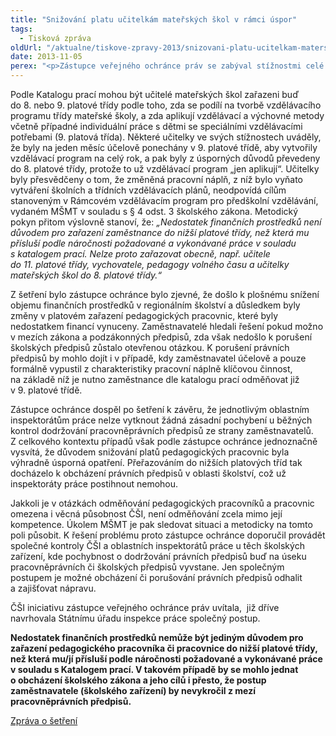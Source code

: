```yaml
---
title: "Snižování platu učitelkám mateřských škol v rámci úspor"
tags:
  - Tisková zpráva
oldUrl: "/aktualne/tiskove-zpravy-2013/snizovani-platu-ucitelkam-materskych-skol-v-ramci-uspor"
date: 2013-11-05
perex: "<p>Zástupce veřejného ochránce práv se zabýval stížnostmi celé řady učitelek v mateřských školách, které upozorňovaly na to, že v důsledku úsporných opatření byly hromadně přeřazovány do nižší platové třídy (z 9. platové třídy do 8. platové třídy). Nejvíce podnětů k ochránci směřovalo z Olomouckého kraje, problém se však plošně dotkl i jiných krajů v rámci celé České republiky. </p>"
---
```


<!-- imported from the old website -->

<p>Podle Katalogu prací mohou být učitelé mateřských škol zařazeni buď do 8. nebo 9. platové třídy podle toho, zda se podílí na tvorbě vzdělávacího programu třídy mateřské školy, a zda aplikují vzdělávací a výchovné metody včetně případné individuální práce s dětmi se speciálními vzdělávacími potřebami (9. platová třída). Některé učitelky ve svých stížnostech uváděly, že byly na jeden měsíc účelově ponechány v 9. platové třídě, aby vytvořily vzdělávací program na celý rok, a pak byly z úsporných důvodů převedeny do 8. platové třídy, protože to už vzdělávací program „jen aplikují“. Učitelky byly přesvědčeny o tom, že změněná pracovní náplň, z níž bylo vyňato vytváření školních a třídních vzdělávacích plánů, neodpovídá cílům stanoveným v Rámcovém vzdělávacím program pro předškolní vzdělávání, vydaném MŠMT v souladu s § 4 odst. 3 školského zákona. Metodický pokyn přitom výslovně stanoví, že:<em> „Nedostatek finančních prostředků není důvodem pro zařazení zaměstnance do nižší platové třídy, než která mu přísluší podle náročnosti požadované a vykonávané práce v souladu s katalogem prací. Nelze proto zařazovat obecně, např. učitele do 11. platové třídy, vychovatele, pedagogy volného času a učitelky mateřských škol do 8. platové třídy.“</em> </p><p>Z šetření bylo zástupce ochránce bylo zjevné, že došlo k plošnému snížení objemu finančních prostředků v regionálním školství a důsledkem byly změny v platovém zařazení pedagogických pracovnic, které byly nedostatkem financí vynuceny. Zaměstnavatelé hledali řešení pokud možno v mezích zákona a podzákonných předpisů, zda však nedošlo k porušení školských předpisů zůstalo otevřenou otázkou. K porušení právních předpisů by mohlo dojít i v případě, kdy zaměstnavatel účelově a pouze formálně vypustil z charakteristiky pracovní náplně klíčovou činnost, na základě níž je nutno zaměstnance dle katalogu prací odměňovat již v 9. platové třídě.</p><p>Zástupce ochránce dospěl po šetření k závěru, že jednotlivým oblastním inspektorátům práce nelze vytknout žádná zásadní pochybení u běžných kontrol dodržování pracovněprávních předpisů ze strany zaměstnavatelů. Z celkového kontextu případů však podle zástupce ochránce jednoznačně vysvítá, že důvodem snižování platů pedagogických pracovnic byla výhradně úsporná opatření. Přeřazováním do nižších platových tříd tak docházelo k obcházení právních předpisů v oblasti školství, což už inspektoráty práce postihnout nemohou.</p><p>Jakkoli je v otázkách odměňování pedagogických pracovníků a pracovnic omezena i věcná působnost ČŠI, není odměňování zcela mimo její kompetence. Úkolem MŠMT je pak sledovat situaci a metodicky na tomto poli působit. K řešení problému proto zástupce ochránce doporučil provádět společné kontroly ČŠI a oblastních inspektorátů práce u těch školských zařízení, kde pochybnost o dodržování právních předpisů buď na úseku pracovněprávních či školských předpisů vyvstane. Jen společným postupem je možné obcházení či porušování právních předpisů odhalit a zajišťovat nápravu. </p><p>ČŠI iniciativu zástupce veřejného ochránce práv uvítala,  již dříve navrhovala Státnímu úřadu inspekce práce společný postup.</p><p><strong>Nedostatek finančních prostředků nemůže být jediným důvodem pro zařazení pedagogického pracovníka či pracovnice do nižší platové třídy, než která mu/jí přísluší podle náročnosti požadované a vykonávané práce v souladu s Katalogem prací. V takovém případě by se mohlo jednat o obcházení školského zákona a jeho cílů i přesto, že postup zaměstnavatele (školského zařízení) by nevykročil z mezí pracovněprávních předpisů.</strong></p><p><a href="http://www.ochrance.cz/uploads-import/STANOVISKA/Ostatni-organy/2345-2012-VOP-ZZ.pdf" target="_blank">Zpráva o šetření</a></p>
